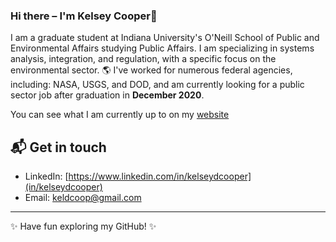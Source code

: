 ### Hi there – I'm Kelsey Cooper👋

I am a graduate student at Indiana University's O'Neill School of Public and Environmental Affairs studying Public Affairs. I am specializing in systems analysis, integration, and regulation, with a specific focus on the environmental sector. 🌎  I've worked for numerous federal agencies, including: NASA, USGS, and DOD, and am currently looking for a public sector job after graduation in __December 2020__. 

You can see what I am currently up to on my [website](https://kelseydcooper.github.io)

## 📬 Get in touch
- LinkedIn: [https://www.linkedin.com/in/kelseydcooper](in/kelseydcooper)
- Email: [keldcoop@gmail.com](mailto:keldcoop@gmail.com)

---

✨ Have fun exploring my GitHub! ✨


